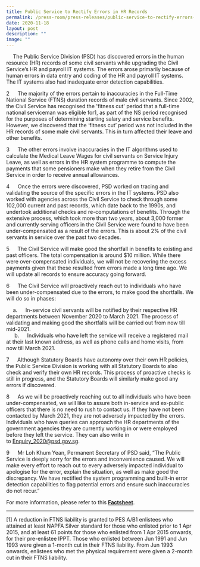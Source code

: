 ```yaml
---
title: Public Service to Rectify Errors in HR Records
permalink: /press-room/press-releases/public-service-to-rectify-errors-in-hr-records/
date: 2020-11-18
layout: post
description: ""
image: ""
---
```

&emsp; The Public Service Division (PSD) has discovered errors in the human resource (HR) records of some civil servants while upgrading the Civil Service’s HR and payroll IT systems. The errors arose primarily because of human errors in data entry and coding of the HR and payroll IT systems. The IT systems also had inadequate error detection capabilities.   
  
2 &emsp; The majority of the errors pertain to inaccuracies in the Full-Time National Service (FTNS) duration records of male civil servants. Since 2002, the Civil Service has recognised the 'fitness cut' period that a full-time national serviceman was eligible for1, as part of the NS period recognised for the purposes of determining starting salary and service benefits. However, we discovered that the ‘fitness cut’ period was not included in the HR records of some male civil servants. This in turn affected their leave and other benefits.   
  
3 &emsp; The other errors involve inaccuracies in the IT algorithms used to calculate the Medical Leave Wages for civil servants on Service Injury Leave, as well as errors in the HR system programme to compute the payments that some pensioners make when they retire from the Civil Service in order to receive annual allowances.   
  
4 &emsp; Once the errors were discovered, PSD worked on tracing and validating the source of the specific errors in the IT systems. PSD also worked with agencies across the Civil Service to check through some 102,000 current and past records, which date back to the 1990s, and undertook additional checks and re-computations of benefits. Through the extensive process, which took more than two years, about 3,000 former and currently serving officers in the Civil Service were found to have been under-compensated as a result of the errors. This is about 2% of the civil servants in service over the past two decades.   
  
5 &emsp; The Civil Service will make good the shortfall in benefits to existing and past officers. The total compensation is around $10 million. While there were over-compensated individuals, we will not be recovering the excess payments given that these resulted from errors made a long time ago. We will update all records to ensure accuracy going forward.  
  
6 &emsp; The Civil Service will proactively reach out to individuals who have been under-compensated due to the errors, to make good the shortfalls. We will do so in phases:  
  
&emsp; a. &emsp; In-service civil servants will be notified by their respective HR departments between November 2020 to March 2021. The process of validating and making good the shortfalls will be carried out from now till mid-2021.  
&emsp;  b. &emsp; Individuals who have left the service will receive a registered mail at their last known address, as well as phone calls and home visits, from now till March 2021.    
  
7 &emsp; Although Statutory Boards have autonomy over their own HR policies, the Public Service Division is working with all Statutory Boards to also check and verify their own HR records. This process of proactive checks is still in progress, and the Statutory Boards will similarly make good any errors if discovered.  
  
8 &emsp; As we will be proactively reaching out to all individuals who have been under-compensated, we will like to assure both in-service and ex-public officers that there is no need to rush to contact us. If they have not been contacted by March 2021, they are not adversely impacted by the errors. Individuals who have queries can approach the HR departments of the government agencies they are currently working in or were employed before they left the service. They can also write in to [Enquiry\_2020@psd.gov.sg](mailto:Enquiry_2020@psd.gov.sg).   
  
9 &emsp; Mr Loh Khum Yean, Permanent Secretary of PSD said, “The Public Service is deeply sorry for the errors and inconvenience caused. We will make every effort to reach out to every adversely impacted individual to apologise for the error, explain the situation, as well as make good the discrepancy. We have rectified the system programming and built-in error detection capabilities to flag potential errors and ensure such inaccuracies do not recur.”   
  
For more information, please refer to this [**Factsheet**](https://www.psd.gov.sg/docs/default-source/default-document-library/factsheet-on-errors-in-hr-records-(18-nov)---final.pdf).

* * *

\[1\] A reduction in FTNS liability is granted to PES A/B1 enlistees who attained at least NAPFA Silver standard for those who enlisted prior to 1 Apr 2015, and at least 61 points for those who enlisted from 1 Apr 2015 onwards, for their pre-enlistee IPPT. Those who enlisted between Jun 1991 and Jun 1993 were given a 1-month cut in their FTNS liability. From Jun 1993 onwards, enlistees who met the physical requirement were given a 2-month cut in their FTNS liability.